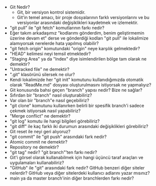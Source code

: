 - Git Nedir?
    * Git, bir versiyon kontrol sistemidir. 
    * Git'in temel amacı, bir proje dosyalarının farklı versiyonlarını ve bu versiyonlar arasındaki değişiklikleri kaydetmek ve izlemektir.
- "git pull" ile "git fetch" komutlarının farkı nedir?
- Eğer takım arkadaşımız "kodlarımı gönderdim, benim geliştirmemin üzerine devam et" derse ve gönderdiği kodları "git pull" ile lokalimize alamıyorsak nerelerde hata yapılmış olabilir?
- "git fetch origin" komutundaki "origin" neye karşılık gelmektedir?
- "HEAD" kelimesi neyi temsil etmektedir?
- "Staging Area" ya da "Index" diye isimlendirilen bölge tam olarak ne demektir?
- "Untracked file" ne demektir?
- ".git" klasörünü silersek ne olur?
- Kendi lokalimizde her "git init" komutunu kullanıdığımızda otomatik olarak "ReadMe.md" dosyası oluşturulmasını istiyorsak ne yapmalıyız?
- Git konusunda bahsi geçen "branch" yapısı nedir? Bize ne sağlar?
- Sıfırdan bir "branch" nasıl oluşturabiliriz?
- Var olan bir "branch"e nasıl geçebiliriz?
- "git clone" komutunu kullanırken belirli bir spesifik branch'i sadece çekmek istiyorsak nasıl yapabiliriz?
- "Merge conflict" ne demektir?
- "git log" komutu ile hangi bilgileri görebiliriz?
- "git diff" ile kaç farklı iki durumun arasındaki değişiklikleri görebiliriz?
- Git reset ile neyi geri alıyoruz?
- "git commit" ile "git push" arasındaki fark nedir?
- Atomic commit ne demektir?
- Repository ne demektir?
- "git tag" nedir? "git branch"’ten farkı nedir?
- Git'i görsel olarak kullanabilmek için hangi üçüncü taraf araçları ve uygulamaları kullanabiliriz?
- "GitHub" ile "git" arasındaki fark nedir? GitHub benzeri diğer siteler nelerdir? GitHub veya diğer sitelerdeki kullanıcı adlarını yazar mısınız?
- main ya da master branch'inin diğer branchlerden farkı nedir?

